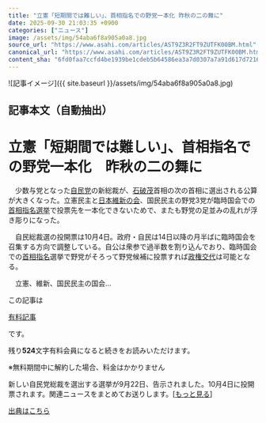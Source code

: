```yaml
---
title: "立憲「短期間では難しい」、首相指名での野党一本化 昨秋の二の舞に"
date: 2025-09-30 21:03:35 +0900
categories: ["ニュース"]
image: /assets/img/54aba6f8a905a0a8.jpg
source_url: "https://www.asahi.com/articles/AST9Z3R2FT9ZUTFK00BM.html"
canonical_url: "https://www.asahi.com/articles/AST9Z3R2FT9ZUTFK00BM.html"
content_sha: "6fd0faa7ccfd4be1939be1cdeb5b64586ea3a7d0307a7a91d617d721623abb5f"
---
```


![記事イメージ]({{ site.baseurl }}/assets/img/54aba6f8a905a0a8.jpg)

## 記事本文（自動抽出）
<div><main role="main" id="main"><p></p><div class="y_Qv3"><h1>立憲「短期間では難しい」、首相指名での野党一本化　昨秋の二の舞に</h1></div><p id="gsm_above_SnsUtilityArea"></p><p x-component-name="CommentHeadline" x-component-data='{"commentCount":0,"commentators":[],"mode":"pc"}'></p><div class="nfyQp"><p>　少数与党となった<a href="//www.asahi.com/topics/word/%E8%87%AA%E6%B0%91%E5%85%9A.html" title="自民党 のトピックスを開く" class="eWgMZ">自民党</a>の新総裁が、<a href="//www.asahi.com/topics/word/%E7%9F%B3%E7%A0%B4%E8%8C%82.html" title="石破茂 のトピックスを開く" class="eWgMZ">石破茂</a>首相の次の首相に選出される公算が大きくなった。立憲民主と<a href="https://www.asahi.com/politics/seito/ishin/" title="日本維新の会 のトピックスを開く" class="eWgMZ">日本維新の会</a>、国民民主の野党3党が臨時国会での<a href="//www.asahi.com/topics/word/%E9%A6%96%E7%9B%B8%E6%8C%87%E5%90%8D%E9%81%B8%E6%8C%99.html" title="首相指名選挙 のトピックスを開く" class="eWgMZ">首相指名選挙</a>で投票先を一本化できないためで、またも野党の足並みの乱れが浮き彫りになった。</p><p>　自民総裁選の投開票は10月4日。政府・自民は14日以降の月半ばに臨時国会を召集する方向で調整している。自公は衆参で過半数を割り込んでおり、臨時国会での<a href="//www.asahi.com/topics/word/%E9%A6%96%E7%9B%B8%E6%8C%87%E5%90%8D.html" title="首相指名 のトピックスを開く" class="eWgMZ">首相指名</a>選挙で野党がそろって野党候補に投票すれば<a href="//www.asahi.com/topics/word/%E6%94%BF%E6%A8%A9%E4%BA%A4%E4%BB%A3.html" title="政権交代 のトピックスを開く" class="eWgMZ">政権交代</a>は可能となる。</p><p class="Lujdo">　立憲、維新、国民民主の国会…</p></div><p></p><div class="NbZMW"><div class="PxAm1"><p>この記事は</p><img src="//www.asahicom.jp/images/icon_key_gold.png" alt><a href="//www.asahi.com/news/gold.html?iref=com_1kiji_g_0">有料記事</a><p>です。</p><span class="Zgt88">残り<b>524</b>文字</span><span class="hideFromApp">有料会員になると続きをお読みいただけます。</span></div><p class="eQShK">※無料期間中に解約した場合、料金はかかりません</p></div><p x-component-name="WriterProfile" x-component-data='{"writerProfile":{"writerProfileList":[],"isWriterFollowAvailableMember":false},"isFreeArea":true}'></p><p x-component-name="ArticleCommentList" x-component-data='{"commentCount":0,"commentList":[],"shareUrlBase":"https://www.asahi.com/articles/AST9Z3R2FT9ZUTFK00BM.html","articleId":"AST9Z3R2FT9ZUTFK00BM","commentIdParam":"","equalCommentIdIndex":-1,"isAuthorized":false,"isFreePlan":false,"isPaidMember":false,"isPresent":false,"isHazard":false,"freeUrlBase":"//www.asahi.com","digitalUrlBase":"//digital.asahi.com"}'></p><div class="GA13d"><div class="eGTLS"><p>新しい自民党総裁を選出する選挙が9月22日、告示されました。10月4日に投開票されます。関連ニュースをまとめてお送りします。[<a href="https://www.asahi.com/topics/AP-13d67568-078f-4e51-b002-9af6fb73bd36/?iref=kijishita_link">もっと見る</a>]</p></div></div></main></div>

[出典はこちら](https://www.asahi.com/articles/AST9Z3R2FT9ZUTFK00BM.html)
